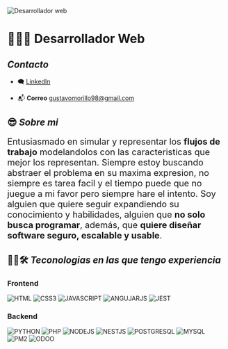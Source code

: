 ![Desarrollador web](https://contentstatic.techgig.com/photo/76220523/4-secrets-to-become-a-professional-programmer.jpg?140622)

# :man_technologist:🌐 Desarrollador Web

##   _Contacto_

*   🗨️ [LinkedIn](https://www.linkedin.com/in/gustavo-morillo-258213206/)

*   📬 **Correo** gustavomorillo98@gmail.com 

##  😎 _Sobre mi_

<p style="font-size:20px">
Entusiasmado en simular y representar los <strong>flujos de trabajo</strong> modelandolos con las caracteristicas que mejor los representan. Siempre estoy buscando abstraer el problema en su maxima expresion, no siempre es tarea facil y el tiempo puede que no juegue a mi favor pero siempre hare el intento. Soy alguien que quiere seguir expandiendo su conocimiento y habilidades, alguien que <strong>no solo busca programar</strong>, además, que <strong>quiere diseñar software seguro, escalable y usable</strong>.
</p>

##  👨‍💻🛠️ _Teconologias en las que tengo experiencia_

###    Frontend

![HTML](https://img.shields.io/badge/HTML5-302683?style=for-the-badge&logo=html5&logoColor=white)   ![CSS3](https://img.shields.io/badge/CSS3-1572B6?style=for-the-badge&logo=css3&logoColor=white)     ![JAVASCRIPT](https://img.shields.io/badge/JAVASCRIPT-F7DF1E?style=for-the-badge&logo=javascript&logoColor=black)   ![ANGUJARJS](https://img.shields.io/badge/ANGUJARJS-0F0F11?style=for-the-badge&logo=angular&logoColor=white)    ![JEST](https://img.shields.io/badge/JEST-C21325?style=for-the-badge&logo=jest&logoColor=black)


###    Backend

![PYTHON](https://img.shields.io/badge/PYTHON-3776AB?style=for-the-badge&logo=python&logoColor=white)     ![PHP](https://img.shields.io/badge/PHP-777BB4?style=for-the-badge&logo=php&logoColor=black)      ![NODEJS](https://img.shields.io/badge/NODEJS-5FA04E?style=for-the-badge&logo=node.js&logoColor=black)      ![NESTJS](https://img.shields.io/badge/NESTJS-E0234E?style=for-the-badge&logo=nestjs&logoColor=black)   ![POSTGRESQL](https://img.shields.io/badge/POSTGRESQL-4169E1?style=for-the-badge&logo=postgresql&logoColor=white)       ![MYSQL](https://img.shields.io/badge/MYSQL-4479A1?style=for-the-badge&logo=mysql&logoColor=orange)      ![PM2](https://img.shields.io/badge/PM2-2B037A?style=for-the-badge&logo=pm2&logoColor=white)    ![ODOO](https://img.shields.io/badge/Odoo-714B67?style=for-the-badge&logo=odoo&logoColor=white)
